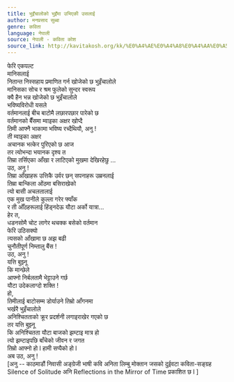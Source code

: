 ```yaml
---
title: भुइँचालोको भुइँमा उभिएकी उसलाई
author: मनप्रसाद सुब्बा
genre: कविता
language: नेपाली
source: नेपाली - कविता कोश
source_link: http://kavitakosh.org/kk/%E0%A4%AE%E0%A4%A8%E0%A4%AA%E0%A5%8D%E0%A4%B0%E0%A4%B8%E0%A4%BE%E0%A4%A6_%E0%A4%B8%E0%A5%81%E0%A4%AC%E0%A5%8D%E0%A4%AC%E0%A4%BE
---
```


फेरि एकपल्ट  
मानिसलाई  
नितान्त निस्सहाय प्रमाणित गर्न खोजेको छ भुइँचालोले  
मानिसका सोच र श्रम फुलेको सुन्दर स्वरूप  
क्यै हैन भन्न खोजेको छ भुइँचालोले  
भविष्यविरोधी यसले  
वर्तमानलाई बीच बाटोमै लछारपछार पारेको छ  
वर्तमानको बैँसमा म्वाइका अक्षर खोप्दै  
तिमी आफ्नै भाकामा भविष्य रच्दैथियौ, अनु !  
ती म्वाइका अक्षर  
अचानक भत्केर पुरिएको छ आज  
तर त्योभन्दा भयानक दृश्य त  
तिम्रा तर्सिएका आँखा र लाटिएको मुखमा देखिरहेछु ...  
उठ, अनु !  
तिम्रा आँखाहरू उत्तिकै उर्वर छन् सपनाहरू उम्रनलाई  
तिम्रा बान्किला ओंठमा बसिराखेको  
त्यो बासी अचलतालाई  
एक मुख पानीले कुल्ला गरेर फ्याँक  
र ती ओँठहरूलाई हिंड्नदेऊ यौटा अर्को यात्रा...  
हेर त,  
धडनसोमै चोट लागेर थचक्क बसेको वर्तमान  
फेरि उठिसक्यो  
त्यसको आँखामा छ अझ बढी  
चुनौतीपूर्ण निम्तालु बैंस !  
उठ, अनु !  
यत्ति बुझ्नू  
कि मान्छेले  
आफ्नो निर्बलतामै भेट्टाउने गर्छ  
यौटा उदेकलाग्दो शक्ति !  
हो,  
तिमीलाई बाटोसम्म डोर्याउने तिम्रो आँगनमा  
भर्खरै भुइँचालोले  
अनिश्चितताको क्रूर प्रदर्शनी लगाइराखेर गएको छ  
तर यत्ति बुझ्नू  
कि अनिश्चितता यौटा बाजको झम्टाइ मात्र हो  
त्यो झम्टाइपछि बाँचेको जीवन र जगत  
तिम्रो आफ्नो हो l हामी सप्पैको हो l  
अब उठ, अनु !  
\[अनु -- काठमाडौं निवासी अङ्ग्रेजी भाषी कवि अनिता लिम्बु मोक्तान जसको दुईवटा कविता-सङ्ग्रह Silence of Solitude अनि Reflections in the Mirror of Time प्रकाशित छ l \]
